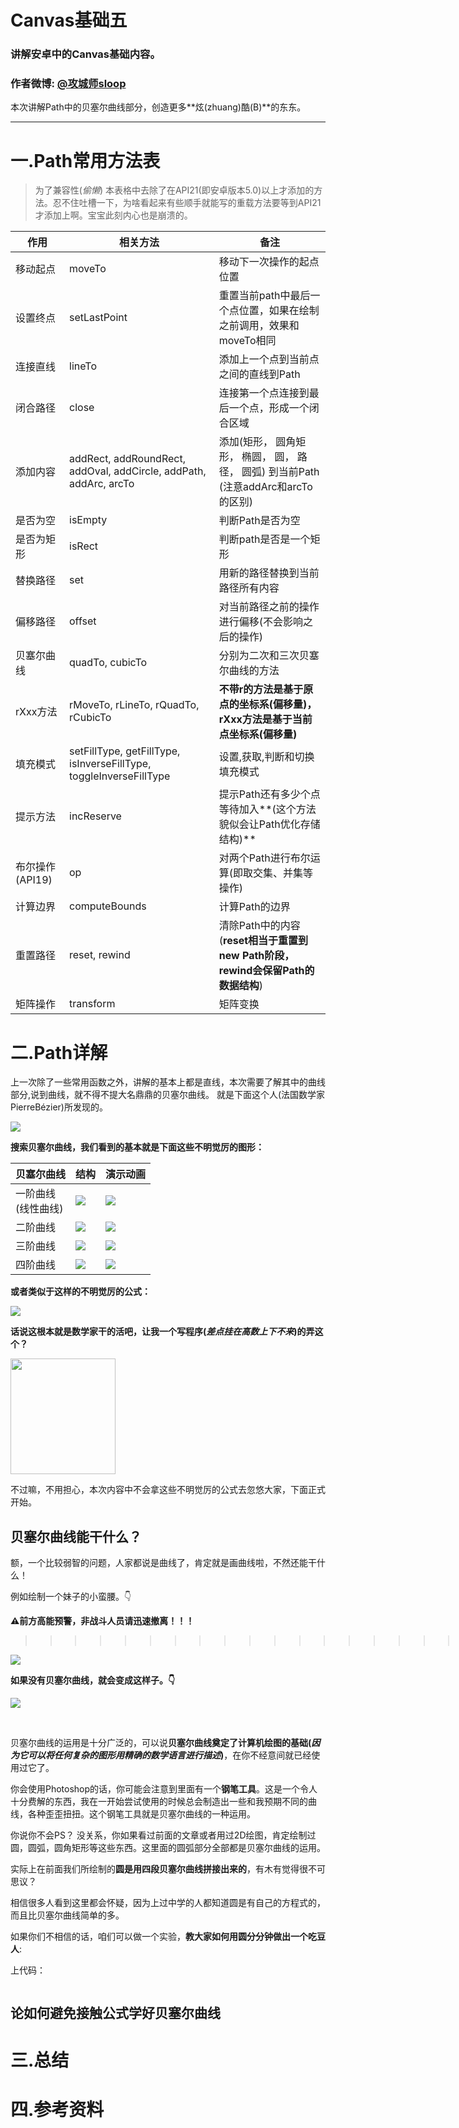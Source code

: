 # Canvas基础五
### 讲解安卓中的Canvas基础内容。
### 作者微博: [@攻城师sloop](http://weibo.com/5459430586)

本次讲解Path中的贝塞尔曲线部分，创造更多**炫(zhuang)酷(B)**的东东。

******

# 一.Path常用方法表
> 为了兼容性(_偷懒_) 本表格中去除了在API21(即安卓版本5.0)以上才添加的方法。忍不住吐槽一下，为啥看起来有些顺手就能写的重载方法要等到API21才添加上啊。宝宝此刻内心也是崩溃的。

作用 | 相关方法 | 备注
--- | --- | ---
移动起点   | moveTo | 移动下一次操作的起点位置
设置终点   | setLastPoint | 重置当前path中最后一个点位置，如果在绘制之前调用，效果和moveTo相同
连接直线   | lineTo | 添加上一个点到当前点之间的直线到Path
闭合路径   | close  | 连接第一个点连接到最后一个点，形成一个闭合区域
添加内容   | addRect, addRoundRect,  addOval, addCircle, 	addPath, addArc, arcTo | 添加(矩形， 圆角矩形， 椭圆， 圆， 路径， 圆弧) 到当前Path (注意addArc和arcTo的区别)
是否为空   | isEmpty | 判断Path是否为空
是否为矩形 | isRect  | 判断path是否是一个矩形
替换路径   | set | 用新的路径替换到当前路径所有内容
偏移路径   | offset | 对当前路径之前的操作进行偏移(不会影响之后的操作)
贝塞尔曲线 | quadTo, cubicTo | 分别为二次和三次贝塞尔曲线的方法
rXxx方法   | rMoveTo, rLineTo, rQuadTo, rCubicTo | **不带r的方法是基于原点的坐标系(偏移量)，rXxx方法是基于当前点坐标系(偏移量)**
填充模式   | setFillType, getFillType, isInverseFillType, toggleInverseFillType| 设置,获取,判断和切换填充模式
提示方法   | incReserve | 提示Path还有多少个点等待加入**(这个方法貌似会让Path优化存储结构)**
布尔操作(API19) | op | 对两个Path进行布尔运算(即取交集、并集等操作)
计算边界   | computeBounds | 计算Path的边界
重置路径   | reset, rewind | 清除Path中的内容(**reset相当于重置到new Path阶段，rewind会保留Path的数据结构**)
矩阵操作   | transform | 矩阵变换

# 二.Path详解

上一次除了一些常用函数之外，讲解的基本上都是直线，本次需要了解其中的曲线部分,说到曲线，就不得不提大名鼎鼎的贝塞尔曲线。
就是下面这个人(法国数学家PierreBézier)所发现的。


![](http://ww4.sinaimg.cn/large/005Xtdi2jw1f1ky5bw28pg305k07h3yo.gif)

**搜索贝塞尔曲线，我们看到的基本就是下面这些不明觉厉的图形：**

贝塞尔曲线 | 结构 | 演示动画
 --- | --- | ---
 一阶曲线<br/>(线性曲线) | ![](https://upload.wikimedia.org/wikipedia/commons/0/00/B%C3%A9zier_1_big.gif) | ![](https://upload.wikimedia.org/wikipedia/commons/0/00/B%C3%A9zier_1_big.gif)
 二阶曲线 | ![](https://upload.wikimedia.org/wikipedia/commons/6/6b/B%C3%A9zier_2_big.svg) | ![](https://upload.wikimedia.org/wikipedia/commons/3/3d/B%C3%A9zier_2_big.gif)
三阶曲线 |  ![](https://upload.wikimedia.org/wikipedia/commons/8/89/B%C3%A9zier_3_big.svg) | ![](https://upload.wikimedia.org/wikipedia/commons/d/db/B%C3%A9zier_3_big.gif)
四阶曲线 | ![](https://upload.wikimedia.org/wikipedia/commons/b/bf/B%C3%A9zier_4_big.svg) | ![](https://upload.wikimedia.org/wikipedia/commons/a/a4/B%C3%A9zier_4_big.gif)

**或者类似于这样的不明觉厉的公式：**

![](https://upload.wikimedia.org/math/8/f/4/8f4c915ef475b93fc0f8374f378e436f.png)

**话说这根本就是数学家干的活吧，让我一个写程序(_差点挂在高数上下不来_)的弄这个？**

<img src = "http://ww4.sinaimg.cn/large/005Xtdi2jw1f1ko2ld47aj309c0aajrp.jpg" width=168 height = 185/>

不过嘛，不用担心，本次内容中不会拿这些不明觉厉的公式去忽悠大家，下面正式开始。

## 贝塞尔曲线能干什么？

额，一个比较弱智的问题，人家都说是曲线了，肯定就是画曲线啦，不然还能干什么！

例如绘制一个妹子的小蛮腰。:point_down:

**:warning:前方高能预警，非战斗人员请迅速撤离！！！**

>>>>>>>>>>>>>>>>>>>>>>>>>>>>>>>>>>>>>>>>>>>>>>>>>>>>>>>>>>>>>>>>>>>>><br/>

![](http://ww2.sinaimg.cn/large/005Xtdi2jw1f1ndvjkblpj30dw0b7aa5.jpg)

**如果没有贝塞尔曲线，就会变成这样子。:point_down:**

![](http://ww4.sinaimg.cn/large/005Xtdi2jw1f1ndyk4thxj30dv0b80tl.jpg)

<br/>

贝塞尔曲线的运用是十分广泛的，可以说**贝塞尔曲线奠定了计算机绘图的基础(_因为它可以将任何复杂的图形用精确的数学语言进行描述_)**，在你不经意间就已经使用过它了。

你会使用Photoshop的话，你可能会注意到里面有一个**钢笔工具**。这是一个令人十分费解的东西，我在一开始尝试使用的时候总会制造出一些和我预期不同的曲线，各种歪歪扭扭。这个钢笔工具就是贝塞尔曲线的一种运用。

你说你不会PS？ 没关系，你如果看过前面的文章或者用过2D绘图，肯定绘制过圆，圆弧，圆角矩形等这些东西。这里面的圆弧部分全部都是贝塞尔曲线的运用。

实际上在前面我们所绘制的**圆是用四段贝塞尔曲线拼接出来的**，有木有觉得很不可思议？

相信很多人看到这里都会怀疑，因为上过中学的人都知道圆是有自己的方程式的，而且比贝塞尔曲线简单的多。

如果你们不相信的话，咱们可以做一个实验，**教大家如何用圆分分钟做出一个吃豆人**:

上代码：
``` java
```





## 论如何避免接触公式学好贝塞尔曲线




# 三.总结

# 四.参考资料

